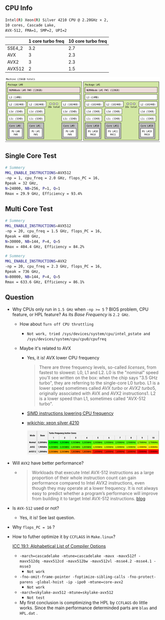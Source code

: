 ## CPU Info

```bash
Intel(R) Xeon(R) Silver 4210 CPU @ 2.20GHz × 2, 
10 cores, Cascade Lake, 
AVX-512, FMA=1, SMP=2, UPI=2
```

|        | 1 core turbo freq | 10 core turbo freq |
| ------ | ----------------- | ------------------ |
| SSE4_2 | 3.2               | 2.7                |
| AVX    | 3                 | 2.3                |
| AVX2   | 3                 | 2.3                |
| AVX512 | 2                 | 1.5                |

![1578761507106](typora-images-assets/1578761507106.png)



## Single Core Test

```bash
# Summery
MKL_ENABLE_INSTRUCTIONS=AVX512
-np = 1, cpu_freq = 2.0 GHz, flops_PC = 16,
Rpeak = 32 GHz, 
N=24000, NB=256, P=1, Q=1
Rmax = 29.9 GHz, Efficiency = 93.4%
```



## Multi Core Test

```bash
# Summery
MKL_ENABLE_INSTRUCTIONS=AVX512
-np = 20, cpu_freq = 1.5 GHz, flops_PC = 16,
Rpeak = 480 GHz, 
N=30000, NB=144, P=4, Q=5
Rmax = 404.4 GHz, Efficiency = 84.2%
```

```bash
# Summery
MKL_ENABLE_INSTRUCTIONS=AVX2
-np = 20, cpu_freq = 2.3 GHz, flops_PC = 16,
Rpeak = 736 GHz, 
N=80000, NB=144, P=4, Q=5
Rmax = 633.6 GHz, Efficiency = 86.1%
```







## Question

* Why CPUs only run in `1.5 GHz` when `-np >= 5` ? BIOS problem, CPU feature, or HPL feature? As its *Base Frequency* is `2.2 GHz`.

    * How about `Turn off CPU throttling`
      
        * `Not work, tried /sys/devices/system/cpu/intel_pstate and /sys/devices/system/cpu/cpu0/cpufreq`
        
    * Maybe it's related to AVX
      
        * Yes, it is! AVX lower CPU frequency
        
            > There are three frequency levels, so-called *licenses*, from fastest to slowest: L0, L1 and L2. L0 is the "nominal" speed you'll see written on the box: when the chip says "3.5 GHz turbo", they are referring to the single-core L0 turbo. L1 is a lower speed sometimes called *AVX turbo* or *AVX2 turbo*5, originally associated with AVX and AVX2 instructions1. L2 is a lower speed than L1, sometimes called "AVX-512 turbo".
        
        * [SIMD instructions lowering CPU frequency](https://stackoverflow.com/questions/56852812/simd-instructions-lowering-cpu-frequency)
        
        * [wikichip: xeon silver 4210](https://en.wikichip.org/wiki/intel/xeon_silver/4210)
        
            ![1578678688267](typora-images-assets/1578678688267.png)

* Will `AVX2` have better performance?

    * > Workloads that execute Intel AVX-512 instructions as a large proportion of their whole instruction count can gain performance compared to Intel AVX2 instructions, even though they may operate at a lower frequency. It is not always easy to predict whether a program’s performance will improve from building it to target Intel AVX-512 instructions. [blog](https://lemire.me/blog/2018/04/19/by-how-much-does-avx-512-slow-down-your-cpu-a-first-experiment/)

* Is `AVX-512` used or not?

    * Yes, it is! See last question.

* Why `flops_PC = 16` ?

* How to futher optimize it by `CCFLAGS` in `Make.linux`?

    [ICC 19.1: Alphabetical List of Compiler Options](https://software.intel.com/en-us/cpp-compiler-developer-guide-and-reference-alphabetical-list-of-compiler-options)

    * `-march=cascadelake -mtune=cascadelake -mavx -mavx512f -mavx512dq -mavx512cd -mavx512bw -mavx512vl -msse4.2 -msse4.1 -msse3`
        * `Not work`
    * `-fno-omit-frame-pointer -foptimize-sibling-calls -fno-protect-parens -global-hoist -ip -ipo0 -mtune=core-avx2 `
        * `Not work`
    * `-march=skylake-avx512`  `-mtune=skylake-avx512`
        * `Not test`
    * My first conclusion is comptimizing the HPL by `CCFLAGS` do little works. Since the main performance determinded parts are `blas` and `HPL.dat` .